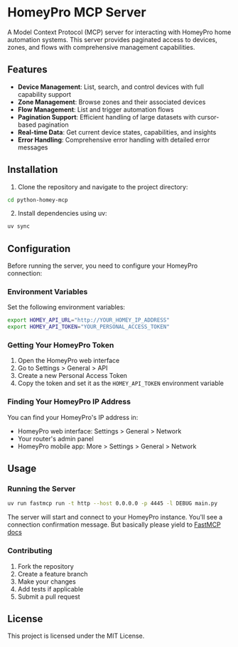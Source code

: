 # HomeyPro MCP Server

A Model Context Protocol (MCP) server for interacting with HomeyPro home automation systems. This server provides paginated access to devices, zones, and flows with comprehensive management capabilities.

## Features

- **Device Management**: List, search, and control devices with full capability support
- **Zone Management**: Browse zones and their associated devices
- **Flow Management**: List and trigger automation flows
- **Pagination Support**: Efficient handling of large datasets with cursor-based pagination
- **Real-time Data**: Get current device states, capabilities, and insights
- **Error Handling**: Comprehensive error handling with detailed error messages

## Installation

1. Clone the repository and navigate to the project directory:
```bash
cd python-homey-mcp
```

2. Install dependencies using uv:
```bash
uv sync
```

## Configuration

Before running the server, you need to configure your HomeyPro connection:

### Environment Variables

Set the following environment variables:

```bash
export HOMEY_API_URL="http://YOUR_HOMEY_IP_ADDRESS"
export HOMEY_API_TOKEN="YOUR_PERSONAL_ACCESS_TOKEN"
```

### Getting Your HomeyPro Token

1. Open the HomeyPro web interface
2. Go to Settings > General > API
3. Create a new Personal Access Token
4. Copy the token and set it as the `HOMEY_API_TOKEN` environment variable

### Finding Your HomeyPro IP Address

You can find your HomeyPro's IP address in:
- HomeyPro web interface: Settings > General > Network
- Your router's admin panel
- HomeyPro mobile app: More > Settings > General > Network

## Usage

### Running the Server

```bash
uv run fastmcp run -t http --host 0.0.0.0 -p 4445 -l DEBUG main.py
```

The server will start and connect to your HomeyPro instance. You'll see a connection confirmation message. But basically please yield to [FastMCP docs](https://gofastmcp.com/patterns/cli)


### Contributing

1. Fork the repository
2. Create a feature branch
3. Make your changes
4. Add tests if applicable
5. Submit a pull request

## License

This project is licensed under the MIT License.
